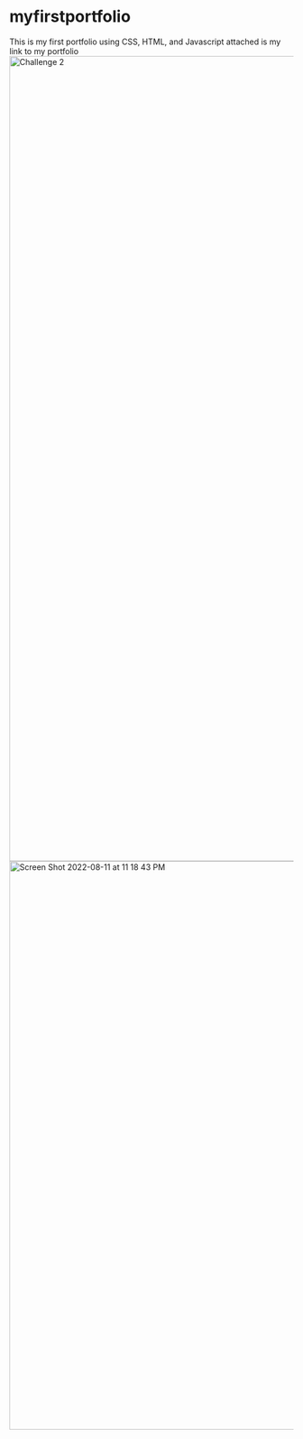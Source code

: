 # myfirstportfolio
This is my first portfolio using CSS, HTML, and Javascript 
attached is my link to my portfolio
<img width="1426" alt="Challenge 2" src="https://user-images.githubusercontent.com/109707981/184284172-e6ccdfee-44e1-48ac-9aac-f5d4e5ec87c1.png">
<img width="1007" alt="Screen Shot 2022-08-11 at 11 18 43 PM" src="https://user-images.githubusercontent.com/109707981/184284336-ae6f787b-2ca3-4ccf-8da5-29ab68526a91.png">
